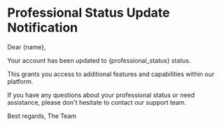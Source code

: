 # Professional Status Update Notification

Dear {name},

Your account has been updated to {professional_status} status.

This grants you access to additional features and capabilities within our platform.

If you have any questions about your professional status or need assistance, please don't hesitate to contact our support team.

Best regards,
The Team
